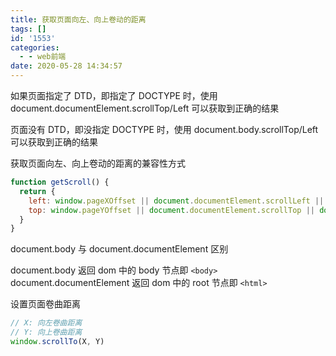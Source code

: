 ```yaml
---
title: 获取页面向左、向上卷动的距离
tags: []
id: '1553'
categories:
  - - web前端
date: 2020-05-28 14:34:57
---
```


如果页面指定了 DTD，即指定了 DOCTYPE 时，使用 document.documentElement.scrollTop/Left 可以获取到正确的结果

页面没有 DTD，即没指定 DOCTYPE 时，使用 document.body.scrollTop/Left 可以获取到正确的结果

获取页面向左、向上卷动的距离的兼容性方式

```js
function getScroll() {
  return {
    left: window.pageXOffset || document.documentElement.scrollLeft || document.body.scrollLeft || 0,
    top: window.pageYOffset || document.documentElement.scrollTop || document.body.scrollTop || 0
  }
}
```

document.body 与 document.documentElement 区别

document.body 返回 dom 中的 body 节点即 `<body>`
document.documentElement 返回 dom 中的 root 节点即 `<html>`

设置页面卷曲距离

```js
// X: 向左卷曲距离
// Y: 向上卷曲距离
window.scrollTo(X, Y)
```
